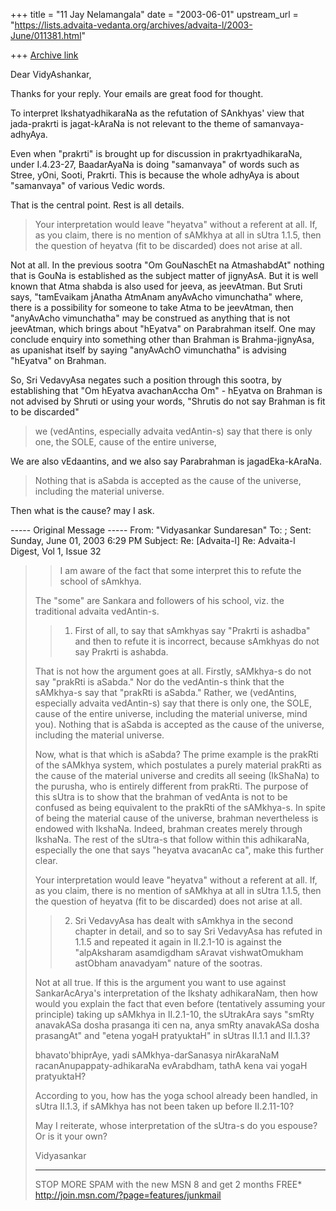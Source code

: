 +++
title = "11 Jay Nelamangala"
date = "2003-06-01"
upstream_url = "https://lists.advaita-vedanta.org/archives/advaita-l/2003-June/011381.html"

+++
[Archive link](https://lists.advaita-vedanta.org/archives/advaita-l/2003-June/011381.html)

Dear VidyAshankar,

Thanks for your reply. Your emails are great food for thought.


To interpret  IkshatyadhikaraNa as the refutation
of SAnkhyas' view that jada-prakrti is jagat-kAraNa is not relevant to
the theme of samanvaya-adhyAya.

Even when "prakrti"  is brought up for discussion in prakrtyadhikaraNa,
under I.4.23-27,  BaadarAyaNa is doing "samanvaya" of words such as
Stree, yOni, Sooti, Prakrti.   This is because the whole adhyAya is about
"samanvaya" of various Vedic words.

That is the central  point.  Rest is all details.

>
> Your interpretation would leave "heyatva" without a referent at all. If,
as
> you claim, there is no mention of sAMkhya at all in sUtra 1.1.5, then the
> question of heyatva (fit to be discarded) does not arise at all.

Not at all.   In the previous sootra "Om GouNaschEt na AtmashabdAt"
nothing that is GouNa is established as the subject matter of jignyAsA.
But it is well known that Atma shabda is also used for jeeva, as jeevAtman.
But Sruti says, "tamEvaikam jAnatha AtmAnam anyAvAcho vimunchatha"
where,  there is a possibility for someone to take Atma to be jeevAtman,
then  "anyAvAcho vimunchatha" may be construed as anything that is not
jeevAtman,  which brings about "hEyatva" on Parabrahman itself.  One may
conclude enquiry into something other than Brahman is Brahma-jignyAsa,
as upanishat itself  by saying "anyAvAchO vimunchatha"  is advising
"hEyatva"
on Brahman.

So, Sri VedavyAsa  negates such a position through this sootra, by
establishing
that "Om hEyatva avachanAccha Om" -  hEyatva on Brahman is not advised by
Shruti or using your words,  "Shrutis do not say Brahman is fit to be
discarded"

>we (vedAntins, especially advaita vedAntin-s)
> say that there is only one, the SOLE, cause of the entire universe,

We are also vEdaantins,  and we also say Parabrahman is jagadEka-kAraNa.

>Nothing that is aSabda is
> accepted as the cause of the universe, including the material universe.
>
Then what is the cause?  may I ask.


----- Original Message ----- 
From: "Vidyasankar Sundaresan" <svidyasankar at hotmail.com>
To: <jay at r-c-i.com>; <ADVAITA-L at LISTS.ADVAITA-VEDANTA.ORG>
Sent: Sunday, June 01, 2003 6:29 PM
Subject: Re: [Advaita-l] Re: Advaita-l Digest, Vol 1, Issue 32


>
> >I am aware of the fact that some interpret this to refute
> >the school of sAmkhya.
>
> The "some" are Sankara and followers of his school, viz. the traditional
> advaita vedAntin-s.
>
> >1) First of all,  to say that sAmkhyas say "Prakrti is ashadba" and then
> >to refute it is incorrect,  because sAmkhyas do not say Prakrti is
ashabda.
>
> That is not how the argument goes at all. Firstly, sAMkhya-s do not say
> "prakRti is aSabda." Nor do the vedAntin-s think that the sAMkhya-s say
that
> "prakRti is aSabda." Rather, we (vedAntins, especially advaita vedAntin-s)
> say that there is only one, the SOLE, cause of the entire universe,
> including the material universe, mind you). Nothing that is aSabda is
> accepted as the cause of the universe, including the material universe.
>
> Now, what is that which is aSabda? The prime example is the prakRti of the
> sAMkhya system, which postulates a purely material prakRti as the cause of
> the material universe and credits all seeing (IkShaNa) to the purusha, who
> is entirely different from prakRti. The purpose of this sUtra is to show
> that the brahman of vedAnta is not to be confused as being equivalent to
the
> prakRti of the sAMkhya-s. In spite of being the material cause of the
> universe, brahman nevertheless is endowed with IkshaNa. Indeed, brahman
> creates merely through IkshaNa. The rest of the sUtra-s that follow within
> this adhikaraNa, especially the one that says "heyatva avacanAc ca", make
> this further clear.
>
> Your interpretation would leave "heyatva" without a referent at all. If,
as
> you claim, there is no mention of sAMkhya at all in sUtra 1.1.5, then the
> question of heyatva (fit to be discarded) does not arise at all.
>
> >2) Sri VedavyAsa has dealt with sAmkhya in the second chapter in
> >detail,  and so to say Sri VedavyAsa has refuted in 1.1.5 and repeated
> >it  again in II.2.1-10 is against the
> >"alpAksharam asamdigdham sAravat vishwatOmukham
> >astObham anavadyam"   nature of the sootras.
>
> Not at all true. If this is the argument you want to use against
> SankarAcArya's interpretation of the Ikshaty adhikaraNam, then how would
you
> explain the fact that even before (tentatively assuming your principle)
> taking up sAMkhya in II.2.1-10, the sUtrakAra says "smRty anavakASa dosha
> prasanga iti cen na, anya smRty anavakASa dosha prasangAt" and "etena
yogaH
> pratyuktaH" in sUtras II.1.1 and II.1.3?
>
> bhavato'bhiprAye, yadi sAMkhya-darSanasya nirAkaraNaM
> racanAnupappaty-adhikaraNa evArabdham, tathA kena vai yogaH pratyuktaH?
>
> According to you, how has the yoga school already been handled, in sUtra
> II.1.3, if sAMkhya has not been taken up before II.2.11-10?
>
> May I reiterate, whose interpretation of the sUtra-s do you espouse? Or is
> it your own?
>
> Vidyasankar
>
> _________________________________________________________________
> STOP MORE SPAM with the new MSN 8 and get 2 months FREE*
> http://join.msn.com/?page=features/junkmail
>
>


